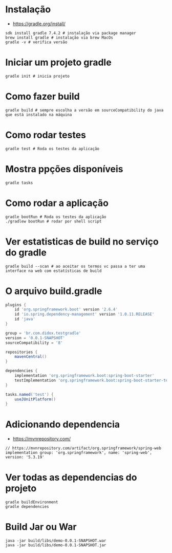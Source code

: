 # Instalação
- https://gradle.org/install/
```shell
sdk install gradle 7.4.2 # instalação via package manager
brew install gradle # instalação via brew MacOs
gradle -v # verifica versão
```

# Iniciar um projeto gradle
```shell
gradle init # inicia projeto
```

# Como fazer build
```shell
gradle build # sempre escolha a versão em sourceCompatibility do java que está instalado na máquina
```

# Como rodar testes
```shell
gradle test # Roda os testes da aplicação
```

# Mostra ppções disponíveis
```shell
gradle tasks
```

# Como rodar a aplicação
```shell
gradle bootRun # Roda os testes da aplicação
./gradlew bootRun # rodar por shell script
```

# Ver estatisticas de build no serviço do gradle
```shell
gradle build --scan # ao aceitar os termos vc passa a ter uma interface na web com estatísticas de build
```

# O arquivo build.gradle
```gradle
plugins {
	id 'org.springframework.boot' version '2.6.4'
	id 'io.spring.dependency-management' version '1.0.11.RELEASE'
	id 'java'
}

group = 'br.com.didox.testgradle'
version = '0.0.1-SNAPSHOT'
sourceCompatibility = '8'

repositories {
	mavenCentral()
}

dependencies {
	implementation 'org.springframework.boot:spring-boot-starter'
	testImplementation 'org.springframework.boot:spring-boot-starter-test'
}

tasks.named('test') {
	useJUnitPlatform()
}
```

# Adicionando dependencia
- https://mvnrepository.com/
```shell
// https://mvnrepository.com/artifact/org.springframework/spring-web
implementation group: 'org.springframework', name: 'spring-web', version: '5.3.19'
```

# Ver todas as dependencias do projeto
```shell
gradle buildEnvironment
gradle dependencies
```

# Build Jar ou War
```shell
java -jar build/libs/demo-0.0.1-SNAPSHOT.war
java -jar build/libs/demo-0.0.1-SNAPSHOT.jar
```


